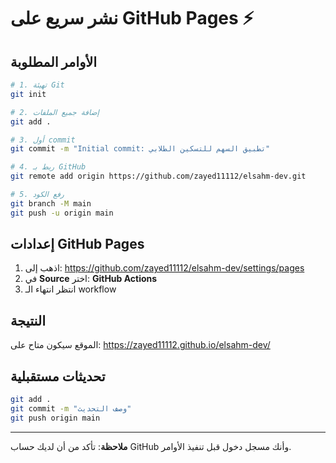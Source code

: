 # نشر سريع على GitHub Pages ⚡

## الأوامر المطلوبة

```bash
# 1. تهيئة Git
git init

# 2. إضافة جميع الملفات
git add .

# 3. أول commit
git commit -m "Initial commit: تطبيق السهم للتسكين الطلابي"

# 4. ربط بـ GitHub
git remote add origin https://github.com/zayed11112/elsahm-dev.git

# 5. رفع الكود
git branch -M main
git push -u origin main
```

## إعدادات GitHub Pages

1. اذهب إلى: https://github.com/zayed11112/elsahm-dev/settings/pages
2. في **Source** اختر: **GitHub Actions**
3. انتظر انتهاء الـ workflow

## النتيجة

الموقع سيكون متاح على: https://zayed11112.github.io/elsahm-dev/

## تحديثات مستقبلية

```bash
git add .
git commit -m "وصف التحديث"
git push origin main
```

---

**ملاحظة**: تأكد من أن لديك حساب GitHub وأنك مسجل دخول قبل تنفيذ الأوامر.
